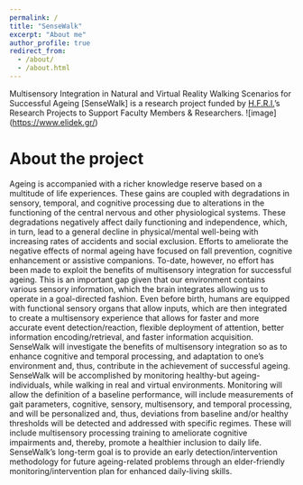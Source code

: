 ```yaml
---
permalink: /
title: "SenseWalk"
excerpt: "About me"
author_profile: true
redirect_from: 
  - /about/
  - /about.html
---
```


Multisensory Integration in Natural and Virtual Reality Walking Scenarios for Successful Ageing [SenseWalk] is a research project funded by [H.F.R.I.](https://www.elidek.gr)’s Research Projects to Support Faculty Members & Researchers.
![image] (https://www.elidek.gr/)

About the project
======
Ageing is accompanied with a richer knowledge reserve based on a multitude of life experiences. These gains are coupled with degradations in sensory, temporal, and cognitive processing due to alterations in the functioning of the central nervous and other physiological systems. These degradations negatively affect daily functioning and independence, which, in turn, lead to a general decline in physical/mental well-being with increasing rates of accidents and social exclusion. Efforts to ameliorate the negative effects of normal ageing have focused on fall prevention, cognitive enhancement or assistive companions. To-date, however, no effort has been made to exploit the benefits of multisensory integration for successful ageing. This is an important gap given that our environment contains various sensory information, which the brain integrates allowing us to operate in a goal-directed fashion. Even before birth, humans are equipped with functional sensory organs that allow inputs, which are then integrated to create a multisensory experience that allows for faster and more accurate event detection/reaction, flexible deployment of attention, better information encoding/retrieval, and faster information acquisition. SenseWalk will investigate the benefits of multisensory integration so as to enhance cognitive and temporal processing, and adaptation to one’s environment and, thus, contribute in the achievement of successful ageing. SenseWalk will be accomplished by monitoring healthy-but ageing-individuals, while walking in real and virtual environments. Monitoring will allow the definition of a baseline performance, will include measurements of gait parameters, cognitive, sensory, multisensory, and temporal processing, and will be personalized and, thus, deviations from baseline and/or healthy thresholds will be detected and addressed with specific regimes. These will include multisensory processing training to ameliorate cognitive impairments and, thereby, promote a healthier inclusion to daily life. SenseWalk’s long-term goal is to provide an early detection/intervention methodology for future ageing-related problems through an elder-friendly monitoring/intervention plan for enhanced daily-living skills.



